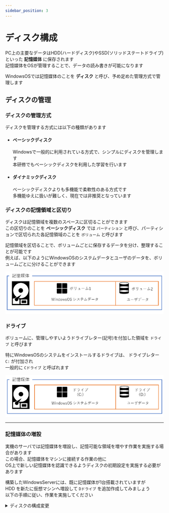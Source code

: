 ```yaml
---
sidebar_position: 3
---
```


# ディスク構成

PC上の主要なデータはHDD(ハードディスク)やSSD(ソリッドステートドライブ)といった **記憶媒体** に保存されます  
記憶媒体をOSが管理することで、データの読み書きが可能になります  

WindowsOSでは記憶媒体のことを **ディスク** と呼び、予め定めた管理方式で管理します  

## ディスクの管理

### ディスクの管理方式

ディスクを管理する方式には以下の種類があります

- #### ベーシックディスク
    Windowsで一般的に利用されている方式で、シンプルにディスクを管理します  
    本研修でもベーシックディスクを利用した学習を行います  

- #### ダイナミックディスク
    ベーシックディスクよりも多機能で柔軟性のある方式です  
    多機能ゆえに扱いが難しく、現在では非推奨となっています  


### ディスクの記憶領域と区切り

ディスクは記憶領域を複数のスペースに区切ることができます  
この区切りのことを **ベーシックディスク** では `パーティション` と呼び、パーティションで区切られた各記憶領域のことを `ボリューム` と呼びます  

記憶領域を区切ることで、ボリュームごとに保存するデータを分け、整理することが可能です  
例えば、以下のようにWindowsOSのシステムデータとユーザのデータを、ボリュームごとに分けることができます  

![disk](./img/disk1.png)


### ドライブ

ボリュームに、管理しやすいようドライブレター(記号)を付加した領域を `ドライブ` と呼びます  

特にWindowsOSのシステムをインストールするドライブは、 ドライブレター `C:` が付加され  
一般的に `Cドライブ` と呼ばれます  

![disk](./img/disk2.png)

---

### 記憶媒体の増設

実機のサーバでは記憶媒体を増設し、記憶可能な領域を増やす作業を実施する場合があります  
この場合、記憶媒体をマシンに接続する作業の他に  
OS上で新しい記憶媒体を認識できるようディスクの初期設定を実施する必要があります  


構築したWindowsServerには、既に記憶媒体が1台搭載されていますが  
HDD を新たに仮想マシンへ増設して `Dドライブ` を追加作成してみましょう  
以下の手順に従い、作業を実施してください  

<details>
    <summary>ディスクの構成変更</summary>
    <div>

### 仮想マシンにHDDを追加

予めWindowsServerをシャットダウンして、仮想マシンの電源をオフにしておきましょう  

1. 仮想マシンの設定を開き、`ストレージ` 設定の画面で  
    **ハイライトされているボタン** > `ハードディスク` をクリック

    ![disk](./img/disk3.png)

2. 新たな仮想上のHDDを作成します  
    `作成` をクリック

    ![disk](./img/disk4.png)

3. HDDの容量を `10 GB` に設定し、 `完了` をクリック
    ![disk](./img/disk5.png)

4. **Not Attached** 配下にある作成したHDD > `選択` をクリック

    ![disk](./img/disk6.png)

5. 作成したHDDが一覧に追加されたことを確認して、 `OK` をクリック

    ![disk](./img/disk7.png)

### ディスクの管理

HDDの追加設定が完了したら、仮想マシンを起動してください  

1. サーバマネージャ > `ツール` > `コンピュータの管理` をクリック
![disk](./img/disk8.png)

2. 以下の画面が表示されるので、 `OK` をクリック
![disk](./img/disk9.png)

3. コンピュータの管理画面の左カラムから `記憶域` > `ディスクの管理` の順でクリックして **ディスクの管理画面** を表示します
![disk](./img/disk10.png)


4. ハイライトされている `CD-ROM 0` が、既に `Dドライブ` として設定されています  
    右クリックし、 `ドライブ文字とパスの変更` をクリック

    ![disk](./img/disk11.png)

    :::note
    `CD-ROM 0`は **CDドライブ** を指しており、CDにデータを読み書きできるドライブのことです
    :::

10. `CD-ROM 0` のドライブレターを `E:` へ変更します  
    `変更` をクリック

    ![disk](./img/disk12.png)

11. `次のドライブ文字を割り当てる` の項目で `E` を選択して、 `OK` ボタンをクリック

    ![disk](./img/disk13.png)

12. `はい` をクリック

    ![disk](./img/disk14.png)

13. `CD-ROM 0` が `Eドライブ` になっていることを確認
![disk](./img/disk15.png)

14. WindowsServerインストール時に、未割り当てに設定した領域を `Dドライブ` として割り当てます  
    `ディスク 1` に存在する `10.00GB 未割り当て` を 右クリック > `新たなシンプルボリューム` をクリック

    ![disk](./img/disk16.png)

15. `次へ` をクリック

    ![disk](./img/disk17.png)

16. `次へ` をクリック

    ![disk](./img/disk18.png)

17. `次のドライブ文字を割り当てる` の項目が `D` になっていることを確認して `次へ` をクリック

    ![disk](./img/disk19.png)

18. `次へ` をクリック

    ![disk](./img/disk20.png)

19. `完了` をクリック

    ![disk](./img/disk21.png)

20. `未割り当て`の領域が `ボリューム`に変更され、ボリューム一覧に `ボリューム(D:)` が存在することを確認

    ![disk](./img/disk22.png)


以上で、HDDの追加と `Dドライブ` の作成作業は終了です  

</div>
</details>